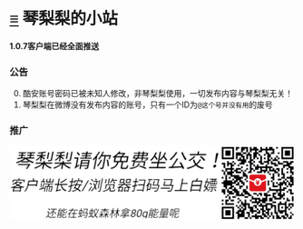 # [≡][] 琴梨梨的小站  
#### 1.0.7客户端已经全面推送  
  
  
  
### 公告     
0. 酷安账号密码已被未知人修改，非琴梨梨使用，一切发布内容与琴梨梨无关！  
1. 琴梨梨在微博没有发布内容的账号，只有一个ID为`@这个号并没有用`的废号  
  

### 推广  
![免费坐公交](PicStorge/AD/alipay_bus.png)


















[≡]: Guide.md

